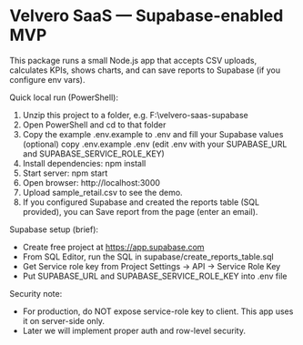 Velvero SaaS — Supabase-enabled MVP
==================================

This package runs a small Node.js app that accepts CSV uploads, calculates KPIs,
shows charts, and can save reports to Supabase (if you configure env vars).

Quick local run (PowerShell):

1. Unzip this project to a folder, e.g. F:\velvero-saas-supabase
2. Open PowerShell and cd to that folder
3. Copy the example .env.example to .env and fill your Supabase values (optional)
   copy .env.example .env
   (edit .env with your SUPABASE_URL and SUPABASE_SERVICE_ROLE_KEY)
4. Install dependencies:
   npm install
5. Start server:
   npm start
6. Open browser: http://localhost:3000
7. Upload sample_retail.csv to see the demo.
8. If you configured Supabase and created the reports table (SQL provided),
   you can Save report from the page (enter an email).

Supabase setup (brief):
- Create free project at https://app.supabase.com
- From SQL Editor, run the SQL in supabase/create_reports_table.sql
- Get Service role key from Project Settings -> API -> Service Role Key
- Put SUPABASE_URL and SUPABASE_SERVICE_ROLE_KEY into .env file

Security note:
- For production, do NOT expose service-role key to client. This app uses it on server-side only.
- Later we will implement proper auth and row-level security.

